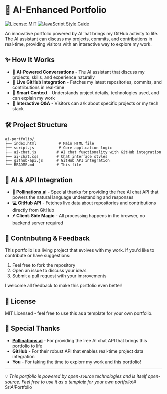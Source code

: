 # 🤖 AI-Enhanced Portfolio

[![License: MIT](https://img.shields.io/badge/License-MIT-blue.svg)](https://opensource.org/licenses/MIT)
[![JavaScript Style Guide](https://img.shields.io/badge/code_style-standard-brightgreen.svg)](https://standardjs.com)

An innovative portfolio powered by AI that brings my GitHub activity to life. The AI assistant can discuss my projects, commits, and contributions in real-time, providing visitors with an interactive way to explore my work.

## ✨ How It Works

- 🧠 **AI-Powered Conversations** - The AI assistant that discuss my projects, skills, and experience naturally
- 🔄 **Live GitHub Integration** - Fetches my latest repositories, commits, and contributions in real-time
- 🤖 **Smart Context** - Understands project details, technologies used, and can explain my work
- 💬 **Interactive Q&A** - Visitors can ask about specific projects or my tech stack

## 🛠️ Project Structure

```
ai-portfolio/
├── index.html          # Main HTML file
├── script.js           # Core application logic
├── ai-chat.js         # AI chat functionality with GitHub integration
├── ai-chat.css        # Chat interface styles
├── github-api.js      # GitHub API integration
└── README.md          # This file
```

## 🔌 AI & API Integration

- **🤖 [Pollinations.ai](https://pollinations.ai/)** - Special thanks for providing the free AI chat API that powers the natural language understanding and responses
- **💻 GitHub API** - Fetches live data about repositories and contributions directly from GitHub
- **⚡ Client-Side Magic** - All processing happens in the browser, no backend server required

## 🤝 Contributing & Feedback

This portfolio is a living project that evolves with my work. If you'd like to contribute or have suggestions:

1. Feel free to fork the repository
2. Open an issue to discuss your ideas
3. Submit a pull request with your improvements

I welcome all feedback to make this portfolio even better!

## 📝 License

MIT Licensed - feel free to use this as a template for your own portfolio.

## 🙏 Special Thanks

- **[Pollinations.ai](https://pollinations.ai/)** - For providing the free AI chat API that brings this portfolio to life
- **GitHub** - For their robust API that enables real-time project data integration
- **You** - For taking the time to explore my work and this portfolio!

---

💡 *This portfolio is powered by open-source technologies and is itself open-source. Feel free to use it as a template for your own portfolio!*#   S r i _ A i _ P o r t f o l i o  
 